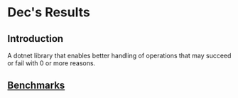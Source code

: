 ﻿# Dec's Results

## Introduction

A dotnet library that enables better handling of operations that may succeed or fail with 0 or more reasons.

## [Benchmarks](benchmarks.md)